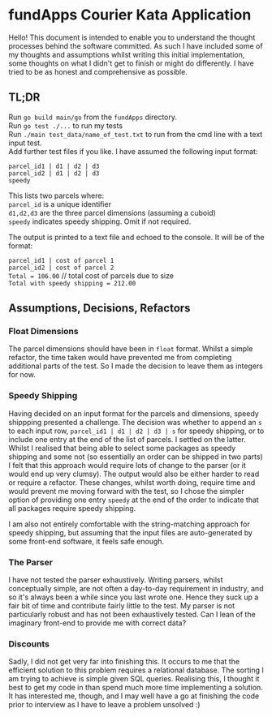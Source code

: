 # fundApps Courier Kata Application

Hello! This document is intended to enable you to understand the thought processes behind the software committed. As such I have included some of my thoughts and assumptions whilst writing this initial implementation, some thoughts on what I didn't get to finish or might do differently. I have tried to be as honest and comprehensive as possible. 

## TL;DR
Run `go build main/go` from the `fundApps` directory.  
Run `go test ./...` to run my tests  
Run `./main test_data/name_of_test.txt` to run from the cmd line with a text input test.  
Add further test files if you like. I have assumed the following input format:  

`parcel_id1 | d1 | d2 | d3`  
`parcel_id2 | d1 | d2 | d3`  
`speedy`  

This lists two parcels where:  
`parcel_id` is a unique identifier  
`d1,d2,d3` are the three parcel dimensions (assuming a cuboid)  
`speedy` indicates speedy shipping. Omit if not required.  

The output is printed to a text file and echoed to the console. It will be of the format:  

`parcel_id1 | cost of parcel 1`   
`parcel_id2 | cost of parcel 2`   
`Total = 106.00` // total cost of parcels due to size   
`Total with speedy shipping = 212.00`   

## Assumptions, Decisions, Refactors

### Float Dimensions
The parcel dimensions should have been in `float` format. Whilst a simple refactor, the time taken would have prevented me from completing additional parts of the test. So I made the decision to leave them as integers for now. 

### Speedy Shipping
Having decided on an input format for the parcels and dimensions, speedy shippping presented a challenge. The decision was whether to append an `s` to each input row, `parcel_id1 | d1 | d2 | d3 | s` for speedy shipping, or to include one entry at the end of the list of parcels. I settled on the latter. Whilst I realised that being able to select some packages as speedy shipping and some not (so essentially an order can be shipped in two parts) I felt that this approach would require lots of change to the parser (or it would end up very clumsy). The output would also be either harder to read or require a refactor. These changes, whilst worth doing, require time and would prevent me moving forward with the test, so I chose the simpler option of providing one entry `speedy` at the end of the order to indicate that all packages require speedy shipping.

I am also not entirely comfortable with the string-matching approach for speedy shipping, but assuming that the input files are auto-generated by some front-end software, it feels safe enough.
 
### The Parser
I have not tested the parser exhaustively. Writing parsers, whilst conceptually simple, are not often a day-to-day requirement in industry, and so it's always been a while since you last wrote one. Hence they suck up a fair bit of time and contribute fairly little to the test. My parser is not particularly robust and has not been exhaustively tested. Can I lean of the imaginary front-end to provide me with correct data?

### Discounts
Sadly, I did not get very far into finishing this. It occurs to me that the efficient solution to this problem requires a relational database. The sorting I am trying to achieve is simple given SQL queries. Realising this, I thought it best to get my code in than spend much more time implementing a solution. It has interested me, though, and I may well have a go at finishing the code prior to interview as I have to leave a problem unsolved :)

 
